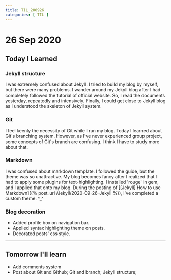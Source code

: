 ```yaml
---
title: TIL_200926
categories: [ TIL ]
---
```

# 26 Sep 2020

## Today I Learned

### Jekyll structure

I was extremely confused about Jekyll. I tried to build my blog by myself, but there were many problems. I wander around my Jekyll blog after I had completely followed the tutorial of official website. So, I read the documents yesterday, repeatedly and intensively. Finally, I could get close to Jekyll blog as I understood the skeleton of Jekyll system.

### Git

I feel keenly the necessity of Git while I run my blog. Today I learned about Git's branching system. However, as I've never experienced group project, some concepts of Git's branch are confusing. I think I have to study more about that.

### Markdown

I was confused about markdown template. I followed the guide, but the theme was so unattractive. My blog becomes fancy after I realized that I had to apply some plugins for text-highlighting. I installed 'rouge' in gem, and I applied that onto my blog. During the posting of [[Jekyll] How to use Markdown]({% post_url /Jekyll/2020-09-26-Jekyll %}), I've completed a custom theme. ^_^

### Blog decoration

* Added profile box on navigation bar.
* Applied syntax highlighting theme on posts.
* Decorated posts' css style.

---

## Tomorrow I'll learn
* Add comments system
* Post about Git and Github; Git and branch; Jekyll structure; 